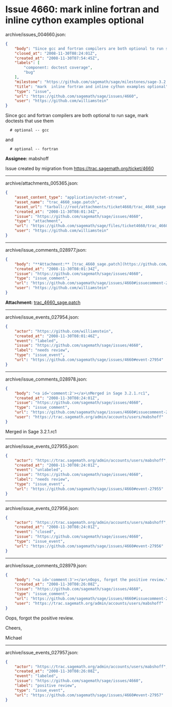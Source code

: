 # Issue 4660: mark  inline fortran and inline cython examples optional

archive/issues_004660.json:
```json
{
    "body": "Since gcc and fortran compilers are both optional to run sage, mark doctests that use them \n\n```\n  # optional -- gcc\n```\nand\n\n```\n  # optional -- fortran\n```\n\n**Assignee:** mabshoff\n\nIssue created by migration from https://trac.sagemath.org/ticket/4660\n\n",
    "closed_at": "2008-11-30T08:24:01Z",
    "created_at": "2008-11-30T07:54:45Z",
    "labels": [
        "component: doctest coverage",
        "bug"
    ],
    "milestone": "https://github.com/sagemath/sage/milestones/sage-3.2.1",
    "title": "mark  inline fortran and inline cython examples optional",
    "type": "issue",
    "url": "https://github.com/sagemath/sage/issues/4660",
    "user": "https://github.com/williamstein"
}
```
Since gcc and fortran compilers are both optional to run sage, mark doctests that use them 

```
  # optional -- gcc
```
and

```
  # optional -- fortran
```

**Assignee:** mabshoff

Issue created by migration from https://trac.sagemath.org/ticket/4660





---

archive/attachments_005365.json:
```json
{
    "asset_content_type": "application/octet-stream",
    "asset_name": "trac_4660_sage.patch",
    "asset_url": "tarball://root/attachments/ticket4660/trac_4660_sage.patch",
    "created_at": "2008-11-30T08:01:34Z",
    "issue": "https://github.com/sagemath/sage/issues/4660",
    "type": "attachment",
    "url": "https://github.com/sagemath/sage/files/ticket4660/trac_4660_sage.patch",
    "user": "https://github.com/williamstein"
}
```



---

archive/issue_comments_028977.json:
```json
{
    "body": "**Attachment:** [trac_4660_sage.patch](https://github.com/sagemath/sage/files/ticket4660/trac_4660_sage.patch)",
    "created_at": "2008-11-30T08:01:34Z",
    "issue": "https://github.com/sagemath/sage/issues/4660",
    "type": "issue_comment",
    "url": "https://github.com/sagemath/sage/issues/4660#issuecomment-28977",
    "user": "https://github.com/williamstein"
}
```

**Attachment:** [trac_4660_sage.patch](https://github.com/sagemath/sage/files/ticket4660/trac_4660_sage.patch)



---

archive/issue_events_027954.json:
```json
{
    "actor": "https://github.com/williamstein",
    "created_at": "2008-11-30T08:01:46Z",
    "event": "labeled",
    "issue": "https://github.com/sagemath/sage/issues/4660",
    "label": "needs review",
    "type": "issue_event",
    "url": "https://github.com/sagemath/sage/issues/4660#event-27954"
}
```



---

archive/issue_comments_028978.json:
```json
{
    "body": "<a id='comment:2'></a>\nMerged in Sage 3.2.1.rc1",
    "created_at": "2008-11-30T08:24:01Z",
    "issue": "https://github.com/sagemath/sage/issues/4660",
    "type": "issue_comment",
    "url": "https://github.com/sagemath/sage/issues/4660#issuecomment-28978",
    "user": "https://trac.sagemath.org/admin/accounts/users/mabshoff"
}
```

<a id='comment:2'></a>
Merged in Sage 3.2.1.rc1



---

archive/issue_events_027955.json:
```json
{
    "actor": "https://trac.sagemath.org/admin/accounts/users/mabshoff",
    "created_at": "2008-11-30T08:24:01Z",
    "event": "unlabeled",
    "issue": "https://github.com/sagemath/sage/issues/4660",
    "label": "needs review",
    "type": "issue_event",
    "url": "https://github.com/sagemath/sage/issues/4660#event-27955"
}
```



---

archive/issue_events_027956.json:
```json
{
    "actor": "https://trac.sagemath.org/admin/accounts/users/mabshoff",
    "created_at": "2008-11-30T08:24:01Z",
    "event": "closed",
    "issue": "https://github.com/sagemath/sage/issues/4660",
    "type": "issue_event",
    "url": "https://github.com/sagemath/sage/issues/4660#event-27956"
}
```



---

archive/issue_comments_028979.json:
```json
{
    "body": "<a id='comment:3'></a>\nOops, forgot the positive review.\n\nCheers,\n\nMichael",
    "created_at": "2008-11-30T08:26:08Z",
    "issue": "https://github.com/sagemath/sage/issues/4660",
    "type": "issue_comment",
    "url": "https://github.com/sagemath/sage/issues/4660#issuecomment-28979",
    "user": "https://trac.sagemath.org/admin/accounts/users/mabshoff"
}
```

<a id='comment:3'></a>
Oops, forgot the positive review.

Cheers,

Michael



---

archive/issue_events_027957.json:
```json
{
    "actor": "https://trac.sagemath.org/admin/accounts/users/mabshoff",
    "created_at": "2008-11-30T08:26:08Z",
    "event": "labeled",
    "issue": "https://github.com/sagemath/sage/issues/4660",
    "label": "positive review",
    "type": "issue_event",
    "url": "https://github.com/sagemath/sage/issues/4660#event-27957"
}
```
